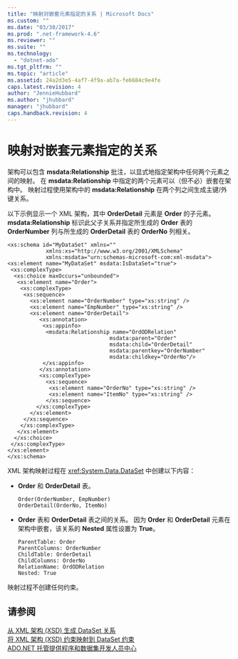 ```yaml
---
title: "映射对嵌套元素指定的关系 | Microsoft Docs"
ms.custom: ""
ms.date: "03/30/2017"
ms.prod: ".net-framework-4.6"
ms.reviewer: ""
ms.suite: ""
ms.technology: 
  - "dotnet-ado"
ms.tgt_pltfrm: ""
ms.topic: "article"
ms.assetid: 24a2d3e5-4af7-4f9a-ab7a-fe6684c9e4fe
caps.latest.revision: 4
author: "JennieHubbard"
ms.author: "jhubbard"
manager: "jhubbard"
caps.handback.revision: 4
---
```

# 映射对嵌套元素指定的关系
架构可以包含 **msdata:Relationship** 批注，以显式地指定架构中任何两个元素之间的映射。  在 **msdata:Relationship** 中指定的两个元素可以（但不必）嵌套在架构中。  映射过程使用架构中的 **msdata:Relationship** 在两个列之间生成主键\/外键关系。  
  
 以下示例显示一个 XML 架构，其中 **OrderDetail** 元素是 **Order** 的子元素。  **msdata:Relationship** 标识此父子关系并指定所生成的 **Order** 表的 **OrderNumber** 列与所生成的 **OrderDetail** 表的 **OrderNo** 列相关。  
  
```  
<xs:schema id="MyDataSet" xmlns=""   
            xmlns:xs="http://www.w3.org/2001/XMLSchema"   
            xmlns:msdata="urn:schemas-microsoft-com:xml-msdata">  
<xs:element name="MyDataSet" msdata:IsDataSet="true">  
 <xs:complexType>  
  <xs:choice maxOccurs="unbounded">  
   <xs:element name="Order">  
    <xs:complexType>  
     <xs:sequence>  
       <xs:element name="OrderNumber" type="xs:string" />  
       <xs:element name="EmpNumber" type="xs:string" />  
       <xs:element name="OrderDetail">  
          <xs:annotation>  
           <xs:appinfo>  
            <msdata:Relationship name="OrdODRelation"   
                                msdata:parent="Order"   
                                msdata:child="OrderDetail"   
                                msdata:parentkey="OrderNumber"   
                                msdata:childkey="OrderNo"/>  
           </xs:appinfo>  
          </xs:annotation>  
          <xs:complexType>  
            <xs:sequence>  
             <xs:element name="OrderNo" type="xs:string" />  
             <xs:element name="ItemNo" type="xs:string" />  
            </xs:sequence>  
         </xs:complexType>  
       </xs:element>  
     </xs:sequence>  
    </xs:complexType>  
   </xs:element>  
  </xs:choice>  
 </xs:complexType>  
</xs:element>  
</xs:schema>  
```  
  
 XML 架构映射过程在 <xref:System.Data.DataSet> 中创建以下内容：  
  
-   **Order** 和 **OrderDetail** 表。  
  
    ```  
    Order(OrderNumber, EmpNumber)  
    OrderDetail(OrderNo, ItemNo)  
    ```  
  
-   **Order** 表和 **OrderDetail** 表之间的关系。  因为 **Order** 和 **OrderDetail** 元素在架构中嵌套，该关系的 **Nested** 属性设置为 **True**。  
  
    ```  
    ParentTable: Order  
    ParentColumns: OrderNumber   
    ChildTable: OrderDetail  
    ChildColumns: OrderNo   
    RelationName: OrdODRelation  
    Nested: True  
    ```  
  
 映射过程不创建任何约束。  
  
## 请参阅  
 [从 XML 架构 \(XSD\) 生成 DataSet 关系](../../../../../docs/framework/data/adonet/dataset-datatable-dataview/generating-dataset-relations-from-xml-schema-xsd.md)   
 [将 XML 架构 \(XSD\) 约束映射到 DataSet 约束](../../../../../docs/framework/data/adonet/dataset-datatable-dataview/mapping-xml-schema-xsd-constraints-to-dataset-constraints.md)   
 [ADO.NET 托管提供程序和数据集开发人员中心](http://go.microsoft.com/fwlink/?LinkId=217917)